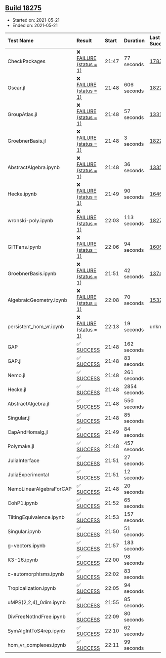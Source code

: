 ## [Build 18275](https://oscarci.mathematik.uni-kl.de/job/oscar/18275/)

* Started on: 2021-05-21
* Ended on: 2021-05-21

| Test Name    | Result | Start | Duration | Last Success | First Failure |
|:-------------|:-------|:------|:---------|:-------------|:--------------|
| CheckPackages | ❌ [FAILURE (status = 1)](https://oscarci.mathematik.uni-kl.de/job/oscar/18275/artifact/logs/build-18275/CheckPackages.log) | 21:47 | 77 seconds | [17832](https://oscarci.mathematik.uni-kl.de/job/oscar/17832/) | [17833](https://oscarci.mathematik.uni-kl.de/job/oscar/17833/) |
| Oscar.jl | ❌ [FAILURE (status = 1)](https://oscarci.mathematik.uni-kl.de/job/oscar/18275/artifact/logs/build-18275/Oscar.jl.log) | 21:48 | 606 seconds | [18228](https://oscarci.mathematik.uni-kl.de/job/oscar/18228/) | [18229](https://oscarci.mathematik.uni-kl.de/job/oscar/18229/) |
| GroupAtlas.jl | ❌ [FAILURE (status = 1)](https://oscarci.mathematik.uni-kl.de/job/oscar/18275/artifact/logs/build-18275/GroupAtlas.jl.log) | 21:48 | 57 seconds | [13311](https://oscarci.mathematik.uni-kl.de/job/oscar/13311/) | [13312](https://oscarci.mathematik.uni-kl.de/job/oscar/13312/) |
| GroebnerBasis.jl | ❌ [FAILURE (status = 1)](https://oscarci.mathematik.uni-kl.de/job/oscar/18275/artifact/logs/build-18275/GroebnerBasis.jl.log) | 21:48 | 3 seconds | [18228](https://oscarci.mathematik.uni-kl.de/job/oscar/18228/) | [18229](https://oscarci.mathematik.uni-kl.de/job/oscar/18229/) |
| AbstractAlgebra.ipynb | ❌ [FAILURE (status = 1)](https://oscarci.mathematik.uni-kl.de/job/oscar/18275/artifact/logs/build-18275/AbstractAlgebra.ipynb.log) | 21:48 | 36 seconds | [13355](https://oscarci.mathematik.uni-kl.de/job/oscar/13355/) | [13356](https://oscarci.mathematik.uni-kl.de/job/oscar/13356/) |
| Hecke.ipynb | ❌ [FAILURE (status = 1)](https://oscarci.mathematik.uni-kl.de/job/oscar/18275/artifact/logs/build-18275/Hecke.ipynb.log) | 21:49 | 90 seconds | [16463](https://oscarci.mathematik.uni-kl.de/job/oscar/16463/) | [16464](https://oscarci.mathematik.uni-kl.de/job/oscar/16464/) |
| wronski-poly.ipynb | ❌ [FAILURE (status = 1)](https://oscarci.mathematik.uni-kl.de/job/oscar/18275/artifact/logs/build-18275/wronski-poly.ipynb.log) | 22:03 | 113 seconds | [18274](https://oscarci.mathematik.uni-kl.de/job/oscar/18274/) | [18275](https://oscarci.mathematik.uni-kl.de/job/oscar/18275/) |
| GITFans.ipynb | ❌ [FAILURE (status = 1)](https://oscarci.mathematik.uni-kl.de/job/oscar/18275/artifact/logs/build-18275/GITFans.ipynb.log) | 22:06 | 94 seconds | [16068](https://oscarci.mathematik.uni-kl.de/job/oscar/16068/) | [16069](https://oscarci.mathematik.uni-kl.de/job/oscar/16069/) |
| GroebnerBasis.ipynb | ❌ [FAILURE (status = 1)](https://oscarci.mathematik.uni-kl.de/job/oscar/18275/artifact/logs/build-18275/GroebnerBasis.ipynb.log) | 21:51 | 42 seconds | [13748](https://oscarci.mathematik.uni-kl.de/job/oscar/13748/) | [13749](https://oscarci.mathematik.uni-kl.de/job/oscar/13749/) |
| AlgebraicGeometry.ipynb | ❌ [FAILURE (status = 1)](https://oscarci.mathematik.uni-kl.de/job/oscar/18275/artifact/logs/build-18275/AlgebraicGeometry.ipynb.log) | 22:08 | 70 seconds | [15322](https://oscarci.mathematik.uni-kl.de/job/oscar/15322/) | [15323](https://oscarci.mathematik.uni-kl.de/job/oscar/15323/) |
| persistent_hom_vr.ipynb | ❌ [FAILURE (status = 1)](https://oscarci.mathematik.uni-kl.de/job/oscar/18275/artifact/logs/build-18275/persistent_hom_vr.ipynb.log) | 22:13 | 19 seconds | unknown | unknown |
| GAP | ✅ [SUCCESS](https://oscarci.mathematik.uni-kl.de/job/oscar/18275/artifact/logs/build-18275/GAP.log) | 21:48 | 162 seconds |  |  |
| GAP.jl | ✅ [SUCCESS](https://oscarci.mathematik.uni-kl.de/job/oscar/18275/artifact/logs/build-18275/GAP.jl.log) | 21:48 | 83 seconds |  |  |
| Nemo.jl | ✅ [SUCCESS](https://oscarci.mathematik.uni-kl.de/job/oscar/18275/artifact/logs/build-18275/Nemo.jl.log) | 21:48 | 261 seconds |  |  |
| Hecke.jl | ✅ [SUCCESS](https://oscarci.mathematik.uni-kl.de/job/oscar/18275/artifact/logs/build-18275/Hecke.jl.log) | 21:48 | 2854 seconds |  |  |
| AbstractAlgebra.jl | ✅ [SUCCESS](https://oscarci.mathematik.uni-kl.de/job/oscar/18275/artifact/logs/build-18275/AbstractAlgebra.jl.log) | 21:48 | 550 seconds |  |  |
| Singular.jl | ✅ [SUCCESS](https://oscarci.mathematik.uni-kl.de/job/oscar/18275/artifact/logs/build-18275/Singular.jl.log) | 21:48 | 85 seconds |  |  |
| CapAndHomalg.jl | ✅ [SUCCESS](https://oscarci.mathematik.uni-kl.de/job/oscar/18275/artifact/logs/build-18275/CapAndHomalg.jl.log) | 21:49 | 84 seconds |  |  |
| Polymake.jl | ✅ [SUCCESS](https://oscarci.mathematik.uni-kl.de/job/oscar/18275/artifact/logs/build-18275/Polymake.jl.log) | 21:48 | 457 seconds |  |  |
| JuliaInterface | ✅ [SUCCESS](https://oscarci.mathematik.uni-kl.de/job/oscar/18275/artifact/logs/build-18275/JuliaInterface.log) | 21:51 | 27 seconds |  |  |
| JuliaExperimental | ✅ [SUCCESS](https://oscarci.mathematik.uni-kl.de/job/oscar/18275/artifact/logs/build-18275/JuliaExperimental.log) | 21:51 | 12 seconds |  |  |
| NemoLinearAlgebraForCAP | ✅ [SUCCESS](https://oscarci.mathematik.uni-kl.de/job/oscar/18275/artifact/logs/build-18275/NemoLinearAlgebraForCAP.log) | 21:48 | 20 seconds |  |  |
| CohP1.ipynb | ✅ [SUCCESS](https://oscarci.mathematik.uni-kl.de/job/oscar/18275/artifact/logs/build-18275/CohP1.ipynb.log) | 21:52 | 65 seconds |  |  |
| TiltingEquivalence.ipynb | ✅ [SUCCESS](https://oscarci.mathematik.uni-kl.de/job/oscar/18275/artifact/logs/build-18275/TiltingEquivalence.ipynb.log) | 21:53 | 157 seconds |  |  |
| Singular.ipynb | ✅ [SUCCESS](https://oscarci.mathematik.uni-kl.de/job/oscar/18275/artifact/logs/build-18275/Singular.ipynb.log) | 21:50 | 51 seconds |  |  |
| g-vectors.ipynb | ✅ [SUCCESS](https://oscarci.mathematik.uni-kl.de/job/oscar/18275/artifact/logs/build-18275/g-vectors.ipynb.log) | 21:57 | 183 seconds |  |  |
| K3-16.ipynb | ✅ [SUCCESS](https://oscarci.mathematik.uni-kl.de/job/oscar/18275/artifact/logs/build-18275/K3-16.ipynb.log) | 22:00 | 98 seconds |  |  |
| c-automorphisms.ipynb | ✅ [SUCCESS](https://oscarci.mathematik.uni-kl.de/job/oscar/18275/artifact/logs/build-18275/c-automorphisms.ipynb.log) | 22:02 | 83 seconds |  |  |
| Tropicalization.ipynb | ✅ [SUCCESS](https://oscarci.mathematik.uni-kl.de/job/oscar/18275/artifact/logs/build-18275/Tropicalization.ipynb.log) | 22:05 | 94 seconds |  |  |
| uMPS(2,2,4)_0dim.ipynb | ✅ [SUCCESS](https://oscarci.mathematik.uni-kl.de/job/oscar/18275/artifact/logs/build-18275/uMPS-2-2-4-_0dim.ipynb.log) | 21:55 | 85 seconds |  |  |
| DivFreeNotIndFree.ipynb | ✅ [SUCCESS](https://oscarci.mathematik.uni-kl.de/job/oscar/18275/artifact/logs/build-18275/DivFreeNotIndFree.ipynb.log) | 22:09 | 80 seconds |  |  |
| SymAlgIntToS4rep.ipynb | ✅ [SUCCESS](https://oscarci.mathematik.uni-kl.de/job/oscar/18275/artifact/logs/build-18275/SymAlgIntToS4rep.ipynb.log) | 22:10 | 62 seconds |  |  |
| hom_vr_complexes.ipynb | ✅ [SUCCESS](https://oscarci.mathematik.uni-kl.de/job/oscar/18275/artifact/logs/build-18275/hom_vr_complexes.ipynb.log) | 22:11 | 99 seconds |  |  |
